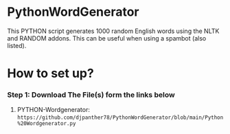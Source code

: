 # PythonWordGenerator
This PYTHON script generates 1000 random English words using the NLTK and RANDOM addons. This can be useful when using a spambot (also listed).

# How to set up?
### Step 1: Download The File(s) form the links below
1. PYTHON-Wordgenerator: `https://github.com/djpanther78/PythonWordGenerator/blob/main/Python%20Wordgenerator.py`
